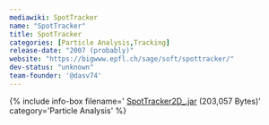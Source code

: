 ```yaml
---
mediawiki: SpotTracker
name: "SpotTracker"
title: SpotTracker
categories: [Particle Analysis,Tracking]
release-date: "2007 (probably)"
website: "https://bigwww.epfl.ch/sage/soft/spottracker/"
dev-status: "unknown"
team-founder: '@dasv74'
---
```


{% include info-box filename=' [SpotTracker2D\_.jar](https://bigwww.epfl.ch/sage/soft/spottracker/SpotTracker2D_.jar) (203,057 Bytes)'  category='Particle Analysis' %}

  
